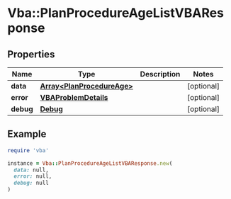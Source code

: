 # Vba::PlanProcedureAgeListVBAResponse

## Properties

| Name | Type | Description | Notes |
| ---- | ---- | ----------- | ----- |
| **data** | [**Array&lt;PlanProcedureAge&gt;**](PlanProcedureAge.md) |  | [optional] |
| **error** | [**VBAProblemDetails**](VBAProblemDetails.md) |  | [optional] |
| **debug** | [**Debug**](Debug.md) |  | [optional] |

## Example

```ruby
require 'vba'

instance = Vba::PlanProcedureAgeListVBAResponse.new(
  data: null,
  error: null,
  debug: null
)
```

